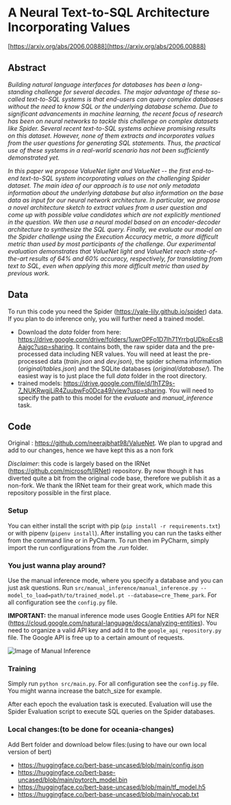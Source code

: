 # A Neural Text-to-SQL Architecture Incorporating Values

[https://arxiv.org/abs/2006.00888](https://arxiv.org/abs/2006.00888)

## Abstract

_Building natural language interfaces for databases has been a long-standing challenge for several decades. The major advantage of these so-called text-to-SQL systems is that end-users can query complex databases without the need to know SQL or the underlying database schema. Due to significant advancements in machine learning, the recent focus of research has been on neural networks to tackle this challenge on complex datasets like Spider. Several recent text-to-SQL systems achieve promising results on this dataset. However, none of them extracts and incorporates values from the user questions for generating SQL statements. Thus, the practical use of these systems in a real-world scenario has not been sufficiently demonstrated yet._

_In this paper we propose ValueNet light and ValueNet  -- the first end-to-end text-to-SQL system incorporating values on the challenging Spider dataset. The main idea of our approach is to use not only metadata information about the underlying database but also information on the base data as input for our neural network architecture. In particular, we propose a novel architecture sketch to extract values from a user question and come up with possible value candidates which are not explicitly mentioned in the question. We then use a neural model based on an encoder-decoder architecture to synthesize the SQL query. Finally, we evaluate our model on the Spider challenge using the Execution Accuracy metric, a more difficult metric than used by most participants of the challenge.
Our experimental evaluation demonstrates that ValueNet light and ValueNet reach state-of-the-art results of  64% and 60% accuracy, respectively, for translating from text to SQL, even when applying this more  difficult metric than used by previous work._

## Data
To run this code you need the Spider (https://yale-lily.github.io/spider) data. If you plan to do inference only, you will further need a trained model. 
* Download the _data_ folder from here: https://drive.google.com/drive/folders/1uwrOPFo1D7lh71YrrbgUDkoEcsBAajgc?usp=sharing. It contains both, the raw spider data and the pre-processed data including NER values. You will need at least the pre-processed data (_train.json_ and _dev.json_), the spider schema information (_original/tables.json_) and the SQLite databases (_original/database/_). The easiest way is to just place the full _data_ folder in the root directory.
* trained models: https://drive.google.com/file/d/1hTZ9s-7_NUKRwgjLiR4ZuubwFo0Dca49/view?usp=sharing. You will need to specify the path to this model for the _evaluate_ and _manual_inference_ task.


## Code

Original : https://github.com/neerajbhat98/ValueNet. We plan to upgrad and add to our changes, hence we have kept this as a non fork

_Disclaimer_: this code is largely based on the IRNet (https://github.com/microsoft/IRNet) repository. By now though it has diverted quite a bit from the original code base, therefore we publish it as a non-fork. We thank the IRNet team for their great work, which made this repository possible in the first place.


### Setup
You can either install the script with pip (`pip install -r requirements.txt`) or with pipenv (`pipenv install`). After installing you can run the tasks either from the command line or in PyCharm. To run then im PyCharm, simply import the run configurations from the _.run_ folder.

### You just wanna play around?
Use the manual inference mode, where you specify a database and you can just ask questions. Run `src/manual_inference/manual_inference.py --model_to_load=path/to/trained_model.pt --database=cre_Theme_park`. For all configuration see the `config.py` file.

**IMPORTANT:** the manual inference mode uses Google Entities API for NER (https://cloud.google.com/natural-language/docs/analyzing-entities). You need to organize a valid API key and add it to the `google_api_repository.py` file. The Google API is free up to a certain amount of requests.

![Image of Manual Inference](./screenshot_manual_inference.png)

### Training
Simply run `python src/main.py`. For all configuration see the `config.py` file. You might wanna increase the batch_size for example.

After each epoch the evaluation task is executed. Evaluation will use the Spider Evaluation script to execute SQL queries on the Spider databases.



### Local changes:(to be done for oceania-changes)

Add Bert folder and download below files:(using to have our own local version of bert)

* https://huggingface.co/bert-base-uncased/blob/main/config.json
* https://huggingface.co/bert-base-uncased/blob/main/pytorch_model.bin
* https://huggingface.co/bert-base-uncased/blob/main/tf_model.h5
* https://huggingface.co/bert-base-uncased/blob/main/vocab.txt
